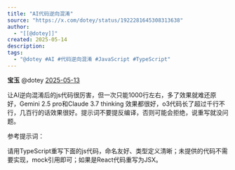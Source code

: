 ```yaml
---
title: "AI代码逆向混淆"
source: "https://x.com/dotey/status/1922281645308313638"
author:
  - "[[@dotey]]"
created: 2025-05-14
description:
tags:
  - "@dotey #AI #代码逆向混淆 #JavaScript #TypeScript"
---
```

**宝玉** @dotey [2025-05-13](https://x.com/dotey/status/1922281645308313638)

让AI逆向混淆后的js代码很厉害，但一次只能1000行左右，多了效果就难还原好，Gemini 2.5 pro和Claude 3.7 thinking 效果都很好，o3代码长了超过千行不行，几百行的话效果很好。提示词不要提反编译，否则可能会拒绝，说重写就没问题。

参考提示词：

请用TypeScript重写下面的js代码，命名友好、类型定义清晰；未提供的代码不需要实现，mock引用即可；如果是React代码重写为JSX。

